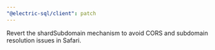 ```yaml
---
"@electric-sql/client": patch
---
```


Revert the shardSubdomain mechanism to avoid CORS and subdomain resolution issues in Safari.
